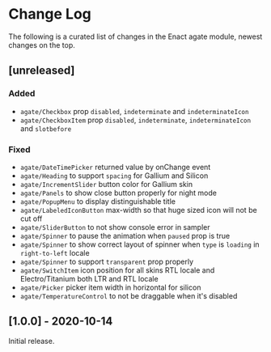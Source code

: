 # Change Log

The following is a curated list of changes in the Enact agate module, newest changes on the top.

## [unreleased]

### Added
- `agate/Checkbox` prop `disabled`, `indeterminate` and `indeterminateIcon`
- `agate/CheckboxItem` prop `disabled`, `indeterminate`, `indeterminateIcon` and `slotbefore`
 
### Fixed

- `agate/DateTimePicker` returned value by onChange event
- `agate/Heading` to support `spacing` for Gallium and Silicon
- `agate/IncrementSlider` button color for Gallium skin
- `agate/Panels` to show close button properly for night mode
- `agate/PopupMenu` to display distinguishable title
- `agate/LabeledIconButton` max-width so that huge sized icon will not be cut off
- `agate/SliderButton` to not show console error in sampler
- `agate/Spinner` to pause the animation when `paused` prop is true
- `agate/Spinner` to show correct layout of spinner when `type` is `loading` in `right-to-left` locale
- `agate/Spinner` to support `transparent` prop properly
- `agate/SwitchItem` icon position for all skins RTL locale and Electro/Titanium both LTR and RTL locale
- `agate/Picker` picker item width in horizontal for silicon
- `agate/TemperatureControl` to not be draggable when it's disabled


## [1.0.0] - 2020-10-14

Initial release.
